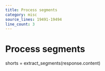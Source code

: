 ```yaml
---
title: Process segments
category: misc
source_lines: 19491-19494
line_count: 3
---
```


# Process segments
shorts = extract_segments(response.content)

